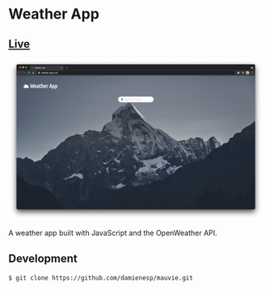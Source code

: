 # Weather App

## [Live](https://damiesp-weather.netlify.app)

![Thumbnail](thumbnail.png)

A weather app built with JavaScript and the OpenWeather API.

## Development

```bash
$ git clone https://github.com/damienesp/mauvie.git
```
